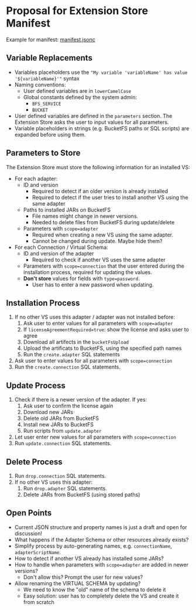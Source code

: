 # Proposal for Extension Store Manifest

Example for manifest: [manifest.jsonc](./manifest.jsonc)

## Variable Replacements

* Variables placeholders use the `"My variable 'variableName' has value '${variableName}'"` syntax
* Naming conventions:
  * User defined variables are in `lowerCamelCase`
  * Global constants defined by the system admin:
    * `BFS_SERVICE`
    * `BUCKET`
* User defined variables are defined in the `parameters` section. The Extension Store asks the user to input values for all parameters.
* Variable placeholders in strings (e.g. BucketFS paths or SQL scripts) are expanded before using them.

## Parameters to Store

The Extension Store must store the following information for an installed VS:

* For each adapter:
    * ID and version
        * Required to detect if an older version is already installed
        * Required to detect if the user tries to install another VS using the same adapter
    * Paths to installed JARs on BucketFS
        * File names might change in newer versions.
        * Needed to delete files from BucketFS during update/delete
    * Parameters with `scope=adapter`
        * Required when creating a new VS using the same adapter.
        * Cannot be changed during update. Maybe hide them?
* For each Connection / Virtual Schema:
    * ID and version of the adapter
        * Required to check if another VS uses the same adapter
    * Parameters with `scope=connection` that the user entered during the installation process, required for updating the values.
    * **Don't store** values for fields with `type=password`.
        * User has to enter a new password when updating.

## Installation Process

1. If no other VS uses this adapter / adapter was not installed before:
    1. Ask user to enter values for all parameters with `scope=adapter`
    1. If `licenseAgreementRequired=true`: show the license and asks user to agree
    1. Download all artifects in the `bucketFsUpload`
    1. Upload the artificats to BucketFS, using the specified path names
    1. Run the `create.adapter` SQL statements
1. Ask user to enter values for all parameters with `scope=connection`
1. Run the `create.connection` SQL statements.

## Update Process

1. Check if there is a newer version of the adapter. If yes:
    1. Ask user to confirm the license again
    1. Download new JARs
    1. Delete old JARs from BucketFS
    1. Install new JARs to BucketFS
    1. Run scripts from `update.adapter`
1. Let user enter new values for all parameters with `scope=connection`
1. Run `update.connection` SQL statements.

## Delete Process

1. Run `drop.connection` SQL statements.
1. If no other VS uses this adapter:
    1. Run `drop.adapter` SQL statements.
    1. Delete JARs from BucketFS (using stored paths)

## Open Points

* Current JSON structure and property names is just a draft and open for discussion!
* What happens if the Adapter Schema or other resources already exists?
* Simplify process by auto-generating names, e.g. `connectionName`, `adapterScriptName`.
* How to detect if another VS already has installed some JARs?
* How to handle when parameters with `scope=adapter` are added in newer versions?
    * Don't allow this? Prompt the user for new values?
* Allow renaming the VIRTUAL SCHEMA by updating?
    * We need to know the "old" name of the schema to delete it
    * Easy solution: user has to completely delete the VS and create it from scratch